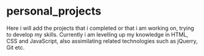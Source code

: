 # personal_projects
Here i will add the projects that i completed or that i am working on, trying to develop my skills.
Currently i am levelling up my knowledge in HTML, CSS and JavaScript, also assimilating related technologies such as jQuerry, Git etc.